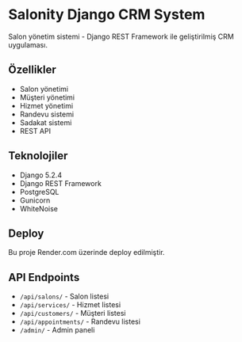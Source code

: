 # Salonity Django CRM System

Salon yönetim sistemi - Django REST Framework ile geliştirilmiş CRM uygulaması.

## Özellikler

- Salon yönetimi
- Müşteri yönetimi
- Hizmet yönetimi
- Randevu sistemi
- Sadakat sistemi
- REST API

## Teknolojiler

- Django 5.2.4
- Django REST Framework
- PostgreSQL
- Gunicorn
- WhiteNoise

## Deploy

Bu proje Render.com üzerinde deploy edilmiştir.

## API Endpoints

- `/api/salons/` - Salon listesi
- `/api/services/` - Hizmet listesi
- `/api/customers/` - Müşteri listesi
- `/api/appointments/` - Randevu listesi
- `/admin/` - Admin paneli 